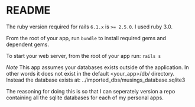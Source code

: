 # README

The ruby version required for rails `6.1.x` is `>= 2.5.0`. I used ruby 3.0. 

From the root of your app, run `bundle` to install required gems and dependent gems.

To start your web server, from the root of your app run: `rails s`

*Note* This app assumes your databases exists outside of the application.  In other words it does not exist in the default <your_app>/db/ directory.  Instead the database exists at: ../imported_dbs/musings_database.sqlite3

The reasoning for doing this is so that I can seperately version a repo containing all the sqlite databases for each of my personal apps.
